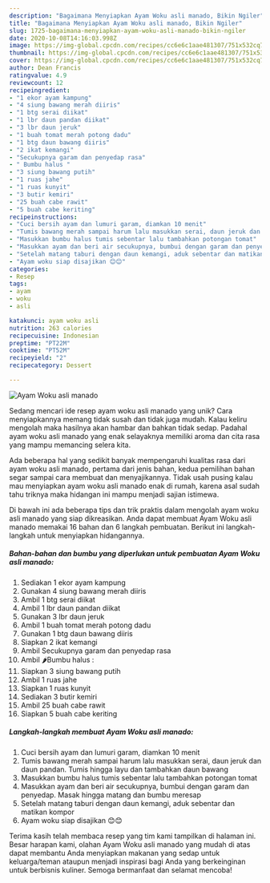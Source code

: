 ```yaml
---
description: "Bagaimana Menyiapkan Ayam Woku asli manado, Bikin Ngiler"
title: "Bagaimana Menyiapkan Ayam Woku asli manado, Bikin Ngiler"
slug: 1725-bagaimana-menyiapkan-ayam-woku-asli-manado-bikin-ngiler
date: 2020-10-08T14:16:03.998Z
image: https://img-global.cpcdn.com/recipes/cc6e6c1aae481307/751x532cq70/ayam-woku-asli-manado-foto-resep-utama.jpg
thumbnail: https://img-global.cpcdn.com/recipes/cc6e6c1aae481307/751x532cq70/ayam-woku-asli-manado-foto-resep-utama.jpg
cover: https://img-global.cpcdn.com/recipes/cc6e6c1aae481307/751x532cq70/ayam-woku-asli-manado-foto-resep-utama.jpg
author: Dean Francis
ratingvalue: 4.9
reviewcount: 12
recipeingredient:
- "1 ekor ayam kampung"
- "4 siung bawang merah diiris"
- "1 btg serai diikat"
- "1 lbr daun pandan diikat"
- "3 lbr daun jeruk"
- "1 buah tomat merah potong dadu"
- "1 btg daun bawang diiris"
- "2 ikat kemangi"
- "Secukupnya garam dan penyedap rasa"
- " Bumbu halus "
- "3 siung bawang putih"
- "1 ruas jahe"
- "1 ruas kunyit"
- "3 butir kemiri"
- "25 buah cabe rawit"
- "5 buah cabe keriting"
recipeinstructions:
- "Cuci bersih ayam dan lumuri garam, diamkan 10 menit"
- "Tumis bawang merah sampai harum lalu masukkan serai, daun jeruk dan daun pandan. Tumis hingga layu dan tambahkan daun bawang"
- "Masukkan bumbu halus tumis sebentar lalu tambahkan potongan tomat"
- "Masukkan ayam dan beri air secukupnya, bumbui dengan garam dan penyedap. Masak hingga matang dan bumbu meresap"
- "Setelah matang taburi dengan daun kemangi, aduk sebentar dan matikan kompor"
- "Ayam woku siap disajikan 😊😊"
categories:
- Resep
tags:
- ayam
- woku
- asli

katakunci: ayam woku asli 
nutrition: 263 calories
recipecuisine: Indonesian
preptime: "PT22M"
cooktime: "PT52M"
recipeyield: "2"
recipecategory: Dessert

---
```



![Ayam Woku asli manado](https://img-global.cpcdn.com/recipes/cc6e6c1aae481307/751x532cq70/ayam-woku-asli-manado-foto-resep-utama.jpg)

Sedang mencari ide resep ayam woku asli manado yang unik? Cara menyiapkannya memang tidak susah dan tidak juga mudah. Kalau keliru mengolah maka hasilnya akan hambar dan bahkan tidak sedap. Padahal ayam woku asli manado yang enak selayaknya memiliki aroma dan cita rasa yang mampu memancing selera kita.



Ada beberapa hal yang sedikit banyak mempengaruhi kualitas rasa dari ayam woku asli manado, pertama dari jenis bahan, kedua pemilihan bahan segar sampai cara membuat dan menyajikannya. Tidak usah pusing kalau mau menyiapkan ayam woku asli manado enak di rumah, karena asal sudah tahu triknya maka hidangan ini mampu menjadi sajian istimewa.


Di bawah ini ada beberapa tips dan trik praktis dalam mengolah ayam woku asli manado yang siap dikreasikan. Anda dapat membuat Ayam Woku asli manado memakai 16 bahan dan 6 langkah pembuatan. Berikut ini langkah-langkah untuk menyiapkan hidangannya.

<!--inarticleads1-->

##### Bahan-bahan dan bumbu yang diperlukan untuk pembuatan Ayam Woku asli manado:

1. Sediakan 1 ekor ayam kampung
1. Gunakan 4 siung bawang merah diiris
1. Ambil 1 btg serai diikat
1. Ambil 1 lbr daun pandan diikat
1. Gunakan 3 lbr daun jeruk
1. Ambil 1 buah tomat merah potong dadu
1. Gunakan 1 btg daun bawang diiris
1. Siapkan 2 ikat kemangi
1. Ambil Secukupnya garam dan penyedap rasa
1. Ambil  🌶Bumbu halus :
1. Siapkan 3 siung bawang putih
1. Ambil 1 ruas jahe
1. Siapkan 1 ruas kunyit
1. Sediakan 3 butir kemiri
1. Ambil 25 buah cabe rawit
1. Siapkan 5 buah cabe keriting




<!--inarticleads2-->

##### Langkah-langkah membuat Ayam Woku asli manado:

1. Cuci bersih ayam dan lumuri garam, diamkan 10 menit
1. Tumis bawang merah sampai harum lalu masukkan serai, daun jeruk dan daun pandan. Tumis hingga layu dan tambahkan daun bawang
1. Masukkan bumbu halus tumis sebentar lalu tambahkan potongan tomat
1. Masukkan ayam dan beri air secukupnya, bumbui dengan garam dan penyedap. Masak hingga matang dan bumbu meresap
1. Setelah matang taburi dengan daun kemangi, aduk sebentar dan matikan kompor
1. Ayam woku siap disajikan 😊😊




Terima kasih telah membaca resep yang tim kami tampilkan di halaman ini. Besar harapan kami, olahan Ayam Woku asli manado yang mudah di atas dapat membantu Anda menyiapkan makanan yang sedap untuk keluarga/teman ataupun menjadi inspirasi bagi Anda yang berkeinginan untuk berbisnis kuliner. Semoga bermanfaat dan selamat mencoba!
